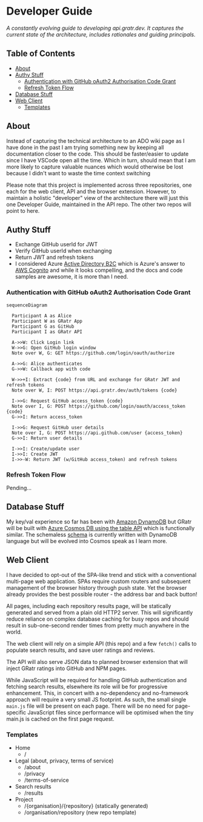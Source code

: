 # Developer Guide <!-- omit in toc -->

_A constantly evolving guide to developing api.gratr.dev. It captures the current state of the architecture, includes rationales and guiding principals._

## Table of Contents <!-- omit in toc -->

- [About](#about)
- [Authy Stuff](#authy-stuff)
  - [Authentication with GitHub oAuth2 Authorisation Code Grant](#authentication-with-github-oauth2-authorisation-code-grant)
  - [Refresh Token Flow](#refresh-token-flow)
- [Database Stuff](#database-stuff)
- [Web Client](#web-client)
  - [Templates](#templates)

## About

Instead of capturing the technical architecture to an ADO wiki page as I have done in the past I am trying something new by keeping all documentation closer to the code. This should be faster/easier to update since I have VSCode open all the time. Which in turn, should mean that I am more likely to capture valuable nuances which would otherwise be lost because I didn't want to waste the time context switching

Please note that this project is implemented across three repositories, one each for the web client, API and the browser extension. However, to maintain a holistic "developer" view of the architecture there will just this one Developer Guide, maintained in the API repo. The other two repos will point to here.

## Authy Stuff

- Exchange GitHub userId for JWT
- Verify GitHub userId when exchanging
- Return JWT and refresh tokens
- I considered Azure [Active Directory B2C](https://docs.microsoft.com/en-us/azure/active-directory-b2c/overview) which is Azure's answer to [AWS Cognito](https://aws.amazon.com/cognito/) and while it looks compelling, and the docs and code samples are awesome, it is more than I need.

### Authentication with GitHub oAuth2 Authorisation Code Grant

```mermaid
sequenceDiagram
  
  Participant A as Alice
  Participant W as GRatr App
  Participant G as GitHub
  Participant I as GRatr API
  
  A->>W: Click Login link
  W->>G: Open GitHub login window
  Note over W, G: GET https://github.com/login/oauth/authorize
  
  A->>G: Alice authenticates   
  G->>W: Callback app with code
  
  W->>+I: Extract {code} from URL and exchange for GRatr JWT and refresh tokens
  Note over W, I: POST https://api.gratr.dev/auth/tokens {code}
  
  I->>G: Request GitHub access_token {code} 
  Note over I, G: POST https://github.com/login/oauth/access_token {code}
  G->>I: Return access_token
  
  I->>G: Request GitHub user details
  Note over I, G: POST https://api.github.com/user {access_token}
  G->>I: Return user details

  I->>I: Create/update user
  I->>I: Create JWT
  I->>-W: Return JWT (w/GitHub access_token) and refresh tokens  
```

### Refresh Token Flow

Pending...

## Database Stuff

My key/val experience so far has been with [Amazon DynamoDB](https://aws.amazon.com/dynamodb/) but GRatr will be built with [Azure Cosmos DB using the table API](https://docs.microsoft.com/en-us/azure/cosmos-db/choose-api#table-api) which is functionally similar. The schemaless [schema](https://docs.google.com/spreadsheets/d/1dL2uTcKjE7icbfQq-ESl6cwSHZmy9VeSHuGHF_NsV3M/edit?usp=sharing) is currently written with DynamoDB language but will be evolved into Cosmos speak as I learn more.

## Web Client

I have decided to opt-out of the SPA-like trend and stick with a conventional multi-page web application. SPAs require custom routers and subsequent management of the browser history through push state. Yet the browser already provides the best possible router - the address bar and back button!

All pages, including each repository results page, will be statically generated and served from a plain old HTTP2 server. This will significantly reduce reliance on complex database caching for busy repos and should result in sub-one-second render times from pretty much anywhere in the world.

The web client will rely on a simple API (this repo) and a few `fetch()`
calls to populate search results, and save user ratings and reviews.

The API will also serve JSON data to planned browser extension that will inject GRatr ratings into GitHub and NPM pages.

While JavaScript will be required for handling GitHub authentication and fetching search results, elsewhere its role will be for progressive enhancement. This, in concert with a no-dependency and no-framework approach will require a very small JS footprint. As such, the small single `main.js` file will be present on each page. There will be no need for page-specific JavaScript files since performance will be optimised when the tiny main.js is cached on the first page request.

### Templates

- Home
  - /
- Legal (about, privacy, terms of service)
  - /about
  - /privacy
  - /terms-of-service
- Search results
  - /results
- Project
  - /{organisation}/{repository} (statically generated)
  - /organisation/repository (new repo template)
